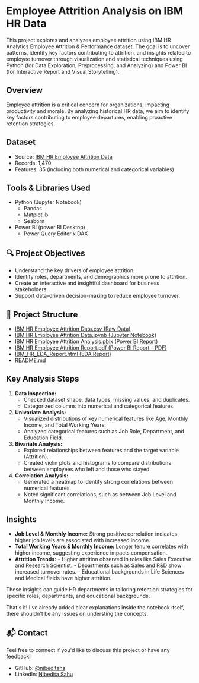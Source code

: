# Employee Attrition Analysis on IBM HR Data

This project explores and analyzes employee attrition using IBM HR Analytics Employee Attrition & Performance dataset. The goal is to uncover patterns, identify key factors contributing to attrition, and insights related to employee turnover through visualization and statistical techniques using Python (for Data Exploration, Preprocessing, and Analyzing) and Power BI (for Interactive Report and Visual Storytelling).

## Overview
Employee attrition is a critical concern for organizations, impacting productivity and morale. By analyzing historical HR data, we aim to identify key factors contributing to employee departures, enabling proactive retention strategies.

## Dataset
- Source: [IBM HR Employee Attrition Data](https://github.com/nibeditans/Employee-Attrition-Analysis-On-IBM-HR-Data/blob/main/IBM%20HR%20Employee%20Attrition%20Data.csv)
- Records: 1,470
- Features: 35 (including both numerical and categorical variables)

## Tools & Libraries Used
- Python (Jupyter Notebook)
    - Pandas
    - Matplotlib
    - Seaborn
- Power BI (power BI Desktop)
    - Power Query Editor x DAX

## 🔍 Project Objectives
- Understand the key drivers of employee attrition.
- Identify roles, departments, and demographics more prone to attrition.
- Create an interactive and insightful dashboard for business stakeholders.
- Support data-driven decision-making to reduce employee turnover.

## 📁 Project Structure
- [IBM HR Employee Attrition Data.csv (Raw Data)](https://github.com/nibeditans/Employee-Attrition-Analysis-On-IBM-HR-Data/blob/main/IBM%20HR%20Employee%20Attrition%20Data.csv)
- [IBM HR Employee Attrition Data.ipynb (Jupyter Notebook)](https://github.com/nibeditans/Employee-Attrition-Analysis-On-IBM-HR-Data/blob/main/Dataset%203%20-%20IBM%20HR%20Employee%20Attrition%20Data.ipynb)
- [IBM HR Employee Attrition Analysis.pbix (Power BI Report)](https://github.com/nibeditans/Employee-Attrition-Analysis-On-IBM-HR-Data/blob/main/IBM%20HR%20Employee%20Attrition%20Analysis.pbix)
- [IBM HR Employee Attrition Report.pdf (Power BI Report - PDF)](https://github.com/nibeditans/Employee-Attrition-Analysis-On-IBM-HR-Data/blob/main/IBM%20HR%20Employee%20Attrition%20Report.pdf)
- [IBM_HR_EDA_Report.html (EDA Report)](https://github.com/nibeditans/Employee-Attrition-Analysis-On-IBM-HR-Data/blob/main/IBM_HR_EDA_Report.html)
- [README.md](https://github.com/nibeditans/Employee-Attrition-Analysis-On-IBM-HR-Data/blob/main/README.md)


## Key Analysis Steps
1. **Data Inspection:**
    - Checked dataset shape, data types, missing values, and duplicates.
    - Categorized columns into numerical and categorical features.
2. **Univariate Analysis:**
    - Visualized distributions of key numerical features like Age, Monthly Income, and Total Working Years.
    - Analyzed categorical features such as Job Role, Department, and Education Field.
3. **Bivariate Analysis:**
    - Explored relationships between features and the target variable (Attrition).
    - Created violin plots and histograms to compare distributions between employees who left and those who stayed.
4. **Correlation Analysis:**
    - Generated a heatmap to identify strong correlations between numerical features.
    - Noted significant correlations, such as between Job Level and Monthly Income.

## Insights
- **Job Level & Monthly Income:** Strong positive correlation indicates higher job levels are associated with increased income.
- **Total Working Years & Monthly Income:** Longer tenure correlates with higher income, suggesting experience impacts compensation.
- **Attrition Trends:**
      - Higher attrition observed in roles like Sales Executive and Research Scientist.
      - Departments such as Sales and R&D show increased turnover rates.
      - Educational backgrounds in Life Sciences and Medical fields have higher attrition.
  
These insights can guide HR departments in tailoring retention strategies for specific roles, departments, and educational backgrounds.

That's it! I've already added clear explanations inside the notebook itself, there shouldn't be any issues on understing the concepts. 

## 📬 Contact
Feel free to connect if you'd like to discuss this project or have any feedback!
- GitHub: [@nibeditans](https://github.com/nibeditans)
- LinkedIn: [Nibedita Sahu](https://in.linkedin.com/in/ns-nibedita-sahu)

